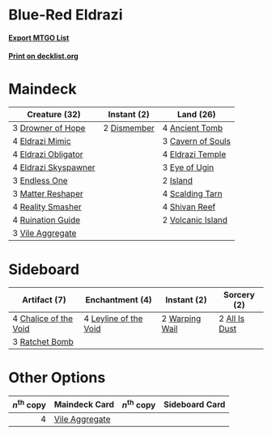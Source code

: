 # Blue-Red Eldrazi

#### [Export MTGO List](../collection/Blue-Red%20Eldrazi/Blue-Red%20Eldrazi.txt)
#### [Print on decklist.org](http://decklist.org/?deckmain=4%09Ancient%20Tomb%0A3%09Cavern%20of%20Souls%0A2%09Dismember%0A3%09Drowner%20of%20Hope%0A4%09Eldrazi%20Mimic%0A4%09Eldrazi%20Obligator%0A4%09Eldrazi%20Skyspawner%0A4%09Eldrazi%20Temple%0A3%09Endless%20One%0A3%09Eye%20of%20Ugin%0A2%09Island%0A3%09Matter%20Reshaper%0A4%09Reality%20Smasher%0A4%09Ruination%20Guide%0A4%09Scalding%20Tarn%0A4%09Shivan%20Reef%0A3%09Vile%20Aggregate%0A2%09Volcanic%20Island&deckside=2%09All%20Is%20Dust%0A4%09Chalice%20of%20the%20Void%0A4%09Leyline%20of%20the%20Void%0A3%09Ratchet%20Bomb%0A2%09Warping%20Wail)
# Maindeck

|                                         Creature (32)                                         |                                     Instant (2)                                      |                                         Land (26)                                          |
|-----------------------------------------------------------------------------------------------|--------------------------------------------------------------------------------------|--------------------------------------------------------------------------------------------|
|3 [Drowner of Hope](http://gatherer.wizards.com/Pages/Card/Details.aspx?multiverseid=401863)   |2 [Dismember](http://gatherer.wizards.com/Pages/Card/Details.aspx?multiverseid=397830)|4 [Ancient Tomb](http://gatherer.wizards.com/Pages/Card/Details.aspx?multiverseid=382842)   |
|4 [Eldrazi Mimic](http://gatherer.wizards.com/Pages/Card/Details.aspx?multiverseid=407512)     |                                                                                      |3 [Cavern of Souls](http://gatherer.wizards.com/Pages/Card/Details.aspx?multiverseid=426057)|
|4 [Eldrazi Obligator](http://gatherer.wizards.com/Pages/Card/Details.aspx?multiverseid=407606) |                                                                                      |4 [Eldrazi Temple](http://gatherer.wizards.com/Pages/Card/Details.aspx?multiverseid=397690) |
|4 [Eldrazi Skyspawner](http://gatherer.wizards.com/Pages/Card/Details.aspx?multiverseid=401868)|                                                                                      |3 [Eye of Ugin](http://gatherer.wizards.com/Pages/Card/Details.aspx?multiverseid=397726)    |
|3 [Endless One](http://gatherer.wizards.com/Pages/Card/Details.aspx?multiverseid=401871)       |                                                                                      |2 [Island](http://gatherer.wizards.com/Pages/Card/Details.aspx?multiverseid=439602)         |
|3 [Matter Reshaper](http://gatherer.wizards.com/Pages/Card/Details.aspx?multiverseid=407516)   |                                                                                      |4 [Scalding Tarn](http://gatherer.wizards.com/Pages/Card/Details.aspx?multiverseid=426069)  |
|4 [Reality Smasher](http://gatherer.wizards.com/Pages/Card/Details.aspx?multiverseid=407517)   |                                                                                      |4 [Shivan Reef](http://gatherer.wizards.com/Pages/Card/Details.aspx?multiverseid=442806)    |
|4 [Ruination Guide](http://gatherer.wizards.com/Pages/Card/Details.aspx?multiverseid=402018)   |                                                                                      |2 [Volcanic Island](http://gatherer.wizards.com/Pages/Card/Details.aspx?multiverseid=383147)|
|3 [Vile Aggregate](http://gatherer.wizards.com/Pages/Card/Details.aspx?multiverseid=402091)    |                                                                                      |                                                                                            |


# Sideboard

|                                          Artifact (7)                                          |                                        Enchantment (4)                                         |                                       Instant (2)                                       |                                      Sorcery (2)                                       |
|------------------------------------------------------------------------------------------------|------------------------------------------------------------------------------------------------|-----------------------------------------------------------------------------------------|----------------------------------------------------------------------------------------|
|4 [Chalice of the Void](http://gatherer.wizards.com/Pages/Card/Details.aspx?multiverseid=370411)|4 [Leyline of the Void](http://gatherer.wizards.com/Pages/Card/Details.aspx?multiverseid=205013)|2 [Warping Wail](http://gatherer.wizards.com/Pages/Card/Details.aspx?multiverseid=407522)|2 [All Is Dust](http://gatherer.wizards.com/Pages/Card/Details.aspx?multiverseid=397750)|
|3 [Ratchet Bomb](http://gatherer.wizards.com/Pages/Card/Details.aspx?multiverseid=205482)       |                                                                                                |                                                                                         |                                                                                        |


# Other Options

|*n*<sup>th</sup> copy|                                      Maindeck Card                                      |*n*<sup>th</sup> copy|Sideboard Card|
|--------------------:|-----------------------------------------------------------------------------------------|---------------------|--------------|
|                    4|[Vile Aggregate](http://gatherer.wizards.com/Pages/Card/Details.aspx?multiverseid=402091)|                     |              |

